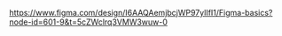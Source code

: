 https://www.figma.com/design/I6AAQAemjbcjWP97ylIfI1/Figma-basics?node-id=601-9&t=5cZWclrq3VMW3wuw-0
